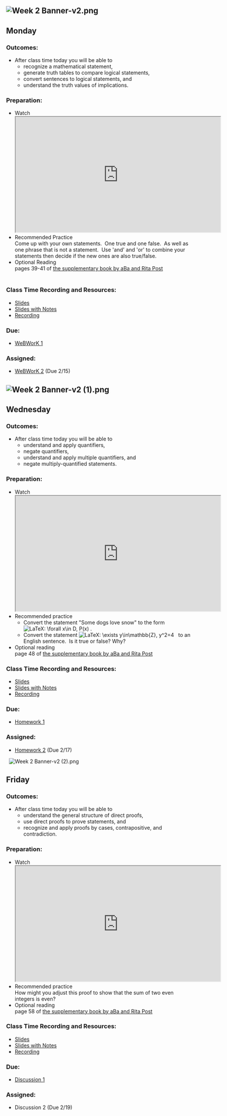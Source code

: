 <h2>
<img src="https://uweau.instructure.com/courses/365635/files/29531638/preview?verifier=MQX0gJsnvmmUHDhvmLQ2VJH7B5Wyt7R3Fp7axTzs" alt="Week 2 Banner-v2.png" data-api-endpoint="https://uweau.instructure.com/api/v1/courses/365635/files/29531638" data-api-returntype="File"> &nbsp;&nbsp;&nbsp;</h2>
<h2>Monday</h2>
<h3>Outcomes:</h3>
<ul>
<li>After class time today you will be able to
<ul>
<li>recognize a mathematical statement,</li>
<li>generate truth tables to compare logical statements,</li>
<li>convert sentences to logical statements, and</li>
<li>understand the truth values of implications.</li>
</ul>
</li>
</ul>
<h3>Preparation:</h3>
<ul>
<li>Watch<br><iframe title="embedded content" src="https://www.youtube.com/embed/q2eyZZK-OIk" width="560" height="315" allowfullscreen="allowfullscreen" allow="accelerometer; autoplay; clipboard-write; encrypted-media; gyroscope; picture-in-picture"></iframe>
</li>
<li>Recommended Practice<br>Come up with your own statements.&nbsp; One true and one false.&nbsp; As well as one phrase that is not a statement.&nbsp; Use 'and' and 'or' to combine your statements then decide if the new ones are also true/false.</li>
<li>Optional Reading<br>pages 39-41 of <a class="instructure_file_link inline_disabled" href="http://people.uwec.edu/mbirika/Number_Theory_Book_student_version.pdf" target="_blank">the supplementary book by aBa and Rita Post</a>&nbsp;<br><br>
</li>
</ul>
<h3>Class Time Recording and Resources:</h3>
<ul>
<li><a id="29596648" class="instructure_file_link instructure_scribd_file" href="https://uweau.instructure.com/courses/365635/files/29596648?verifier=HNEtJprkbMAFjfSbXJTzZlXCcEsFDHOzC2gYrAtZ&amp;wrap=1" target="_blank" data-canvas-previewable="true" data-api-endpoint="https://uweau.instructure.com/api/v1/courses/365635/files/29596648" data-api-returntype="File">Slides</a></li>
<li><a id="29671549" class="instructure_file_link instructure_scribd_file" href="https://uweau.instructure.com/courses/365635/files/29671549?verifier=cN2jXc8lE1SaGkfgonLgyqWEyPPSrVW4trSVBbLi&amp;wrap=1" target="_blank" data-canvas-previewable="true" data-api-endpoint="https://uweau.instructure.com/api/v1/courses/365635/files/29671549" data-api-returntype="File">Slides with Notes</a></li>
<li><a class="instructure_file_link inline_disabled" href="https://us-lti.bbcollab.com/recording/3073d3975aaf4b73aef85b7f5d86e3f4" target="_blank">Recording</a></li>
</ul>
<h3>Due:</h3>
<ul>
<li>
<a title="WeBWorK 1" href="https://uweau.instructure.com/courses/365635/assignments/3183948" data-api-endpoint="https://uweau.instructure.com/api/v1/courses/365635/assignments/3183948" data-api-returntype="Assignment">WeBWorK 1</a>&nbsp;</li>
</ul>
<h3>Assigned:</h3>
<ul>
<li>
<a title="WeBWorK 2" href="https://uweau.instructure.com/courses/365635/assignments/3221060" data-api-endpoint="https://uweau.instructure.com/api/v1/courses/365635/assignments/3221060" data-api-returntype="Assignment">WeBWorK 2</a> (Due 2/15)</li>
</ul>
<h2>
<img src="https://uweau.instructure.com/courses/365635/files/29531699/preview?verifier=3Er5rdJFRakRHG2omNFpHSBWszaXRbsLVHX8HfDw" alt="Week 2 Banner-v2 (1).png" data-api-endpoint="https://uweau.instructure.com/api/v1/courses/365635/files/29531699" data-api-returntype="File"> &nbsp;&nbsp;&nbsp;</h2>
<h2>Wednesday</h2>
<h3>Outcomes:</h3>
<ul>
<li>After class time today you will be able to
<ul>
<li>understand and apply quantifiers,</li>
<li>negate quantifiers,</li>
<li>understand and apply multiple quantifiers, and</li>
<li>negate multiply-quantified statements.</li>
</ul>
</li>
</ul>
<h3>Preparation:</h3>
<ul>
<li>Watch<br><iframe title="embedded content" src="https://www.youtube.com/embed/GJpezCUMOxA" width="560" height="315" allowfullscreen="allowfullscreen" allow="accelerometer; autoplay; clipboard-write; encrypted-media; gyroscope; picture-in-picture"></iframe>
</li>
<li>Recommended practice
<ul>
<li>Convert the statement "Some dogs love snow" to the form <img class="equation_image" title="\forall x\in D, P(x)" src="https://uweau.instructure.com/equation_images/%255Cforall%2520x%255Cin%2520D%252C%2520P(x)" alt="LaTeX: \forall x\in D, P(x)" data-equation-content="\forall x\in D, P(x)" x-canvaslms-safe-mathml="<math xmlns=&quot;http://www.w3.org/1998/Math/MathML&quot;>
  <mi mathvariant=&quot;normal&quot;>&amp;#x2200;<!-- ∀ --></mi>
  <mi>x</mi>
  <mo>&amp;#x2208;<!-- ∈ --></mo>
  <mi>D</mi>
  <mo>,</mo>
  <mi>P</mi>
  <mo stretchy=&quot;false&quot;>(</mo>
  <mi>x</mi>
  <mo stretchy=&quot;false&quot;>)</mo>
</math>"> .</li>
<li>Convert the statement <img class="equation_image" title="\exists y\in\mathbb{Z}, y^2=4" src="https://uweau.instructure.com/equation_images/%255Cexists%2520y%255Cin%255Cmathbb%257BZ%257D%252C%2520y%255E2%253D4" alt="LaTeX: \exists y\in\mathbb{Z}, y^2=4" data-equation-content="\exists y\in\mathbb{Z}, y^2=4" x-canvaslms-safe-mathml="<math xmlns=&quot;http://www.w3.org/1998/Math/MathML&quot;>
  <mi mathvariant=&quot;normal&quot;>&amp;#x2203;<!-- ∃ --></mi>
  <mi>y</mi>
  <mo>&amp;#x2208;<!-- ∈ --></mo>
  <mrow class=&quot;MJX-TeXAtom-ORD&quot;>
    <mi mathvariant=&quot;double-struck&quot;>Z</mi>
  </mrow>
  <mo>,</mo>
  <msup>
    <mi>y</mi>
    <mn>2</mn>
  </msup>
  <mo>=</mo>
  <mn>4</mn>
</math>"> &nbsp; to an English sentence.&nbsp; Is it true or false? Why?</li>
</ul>
</li>
<li>Optional reading<br>page 48 of <a class="instructure_file_link inline_disabled" href="http://people.uwec.edu/mbirika/Number_Theory_Book_student_version.pdf" target="_blank">the supplementary book by aBa and Rita Post</a>&nbsp;</li>
</ul>
<h3>Class Time Recording and Resources:</h3>
<ul>
<li><a class="instructure_file_link instructure_scribd_file" title="ws4-quantifiers.pdf" href="https://uweau.instructure.com/courses/365635/files/29761696?verifier=y73klPbnxdmXNsKyuzCs0UW2Fz0TaxUm0VLqiA89&amp;wrap=1" target="_blank" data-canvas-previewable="false" data-api-endpoint="https://uweau.instructure.com/api/v1/courses/365635/files/29761696" data-api-returntype="File">Slides</a></li>
<li><a class="instructure_file_link instructure_scribd_file" title="341Notes_2-10-21.pdf" href="https://uweau.instructure.com/courses/365635/files/29779545?verifier=Yi93vgSsjdwd7OshOxXZhVmOyFuOwYzKWIaJZZDz&amp;wrap=1" target="_blank" data-canvas-previewable="false" data-api-endpoint="https://uweau.instructure.com/api/v1/courses/365635/files/29779545" data-api-returntype="File">Slides with Notes</a></li>
<li><a class="instructure_file_link inline_disabled" href="https://us-lti.bbcollab.com/recording/0bcc8c8e5e0d4aec907bfc36677a8013" target="_blank">Recording</a></li>
</ul>
<h3>Due:</h3>
<ul>
<li>
<a title="Homework 1" href="https://uweau.instructure.com/courses/365635/assignments/3212529" data-api-endpoint="https://uweau.instructure.com/api/v1/courses/365635/assignments/3212529" data-api-returntype="Assignment">Homework 1</a>&nbsp;</li>
</ul>
<h3>Assigned:</h3>
<ul>
<li>
<a title="Homework 2" href="https://uweau.instructure.com/courses/365635/assignments/3226591" data-api-endpoint="https://uweau.instructure.com/api/v1/courses/365635/assignments/3226591" data-api-returntype="Assignment">Homework 2</a> (Due 2/17)</li>
</ul>
<p>&nbsp; <img src="https://uweau.instructure.com/courses/365635/files/29531811/preview?verifier=9K8i3iZlY2F6rdVvNEiWLoadSQkMPbc3OE799FX8" alt="Week 2 Banner-v2 (2).png" data-api-endpoint="https://uweau.instructure.com/api/v1/courses/365635/files/29531811" data-api-returntype="File">&nbsp; &nbsp;&nbsp;</p>
<h2>Friday</h2>
<h3>Outcomes:</h3>
<ul>
<li>After class time today you will be able to
<ul>
<li>understand the general structure of direct proofs,</li>
<li>use direct proofs to prove statements, and</li>
<li>recognize and apply proofs by cases, contrapositive, and contradiction.</li>
</ul>
</li>
</ul>
<h3>Preparation:</h3>
<ul>
<li>Watch<br><iframe title="embedded content" src="https://www.youtube.com/embed/L74bnJWdHDo" width="560" height="315" allowfullscreen="allowfullscreen" allow="accelerometer; autoplay; clipboard-write; encrypted-media; gyroscope; picture-in-picture"></iframe>
</li>
<li>Recommended practice<br>How might you adjust this proof to show that the sum of two even integers is even?</li>
<li>Optional reading<br>page 58 of <a class="instructure_file_link inline_disabled" href="http://people.uwec.edu/mbirika/Number_Theory_Book_student_version.pdf" target="_blank">the supplementary book by aBa and Rita Post</a>&nbsp;</li>
</ul>
<h3>Class Time Recording and Resources:</h3>
<ul>
<li><a class="instructure_file_link instructure_scribd_file" title="ws5-proofs.pdf" href="https://uweau.instructure.com/courses/365635/files/29829749?verifier=3FGl2H48C5GWUoCWfalwrVYF5s67jPh2a63bACeO&amp;wrap=1" target="_blank" data-canvas-previewable="false" data-api-endpoint="https://uweau.instructure.com/api/v1/courses/365635/files/29829749" data-api-returntype="File">Slides</a></li>
<li><a class="instructure_file_link instructure_scribd_file" title="341Notes_2-12-21.pdf" href="https://uweau.instructure.com/courses/365635/files/29880954?verifier=WEPDgH0exdTmht5nx7pJ7QJLFufOBUS1OA0klg4G&amp;wrap=1" target="_blank" data-canvas-previewable="false" data-api-endpoint="https://uweau.instructure.com/api/v1/courses/365635/files/29880954" data-api-returntype="File">Slides with Notes</a></li>
<li><a class="instructure_file_link inline_disabled" href="https://us-lti.bbcollab.com/recording/a5ea5725fbeb48de858c17274d72bb39" target="_blank">Recording</a></li>
</ul>
<h3>Due:</h3>
<ul>
<li>
<a title="Week 1 Discussion Board" href="https://uweau.instructure.com/courses/365635/assignments/3163023" data-api-endpoint="https://uweau.instructure.com/api/v1/courses/365635/assignments/3163023" data-api-returntype="Assignment">Discussion 1</a>&nbsp;</li>
</ul>
<h3>Assigned:</h3>
<ul>
<li>Discussion 2 (Due 2/19)</li>
</ul>